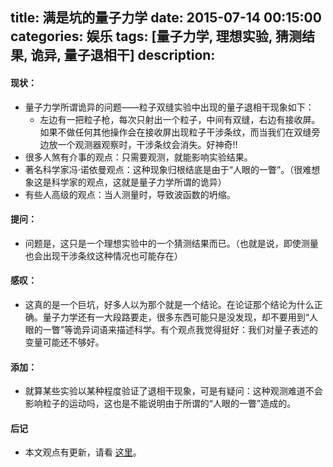 title: 满是坑的量子力学
date: 2015-07-14 00:15:00
categories: 娱乐
tags: [量子力学, 理想实验, 猜测结果, 诡异, 量子退相干]
description:
---
#### 现状：
* 量子力学所谓诡异的问题——粒子双缝实验中出现的量子退相干现象如下：
    * 左边有一把粒子枪，每次只射出一个粒子，中间有双缝，右边有接收屏。如果不做任何其他操作会在接收屏出现粒子干涉条纹，而当我们在双缝旁边放一个观测器观察时，干涉条纹会消失。好神奇!!
* 很多人煞有介事的观点：只需要观测，就能影响实验结果。
* 著名科学家冯·诺依曼观点：这种现象归根结底是由于“人眼的一瞥”。（很难想象这是科学家的观点，这就是量子力学所谓的诡异）
* 有些人高级的观点：当人测量时，导致波函数的坍缩。

#### 提问：
* 问题是，这只是一个理想实验中的一个猜测结果而已。（也就是说，即使测量也会出现干涉条纹这种情况也可能存在）

#### 感叹：
* 这真的是一个巨坑，好多人以为那个就是一个结论。在论证那个结论为什么正确。量子力学还有一大段路要走，很多东西可能只是没发现，却不要用到“人眼的一瞥”等诡异词语来描述科学。有个观点我觉得挺好：我们对量子表述的变量可能还不够好。

#### 添加：
* 就算某些实验以某种程度验证了退相干现象，可是有疑问：这种观测难道不会影响粒子的运动吗，这也是不能说明由于所谓的“人眼的一瞥”造成的。

#### 后记

* 本文观点有更新，请看 [这里](/2016/08/06/量子力学和虚拟现实/)。